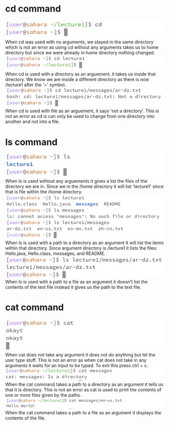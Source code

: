 # cd command
![Image](picturd/cdempty1.png)  
When cd was used with no arguments, we stayed in the same directory which is not an error as using cd without any arguments takes us to home directory but since we were already in home directory nothing changed.
![Image](cddirectory.png)  
When cd is used with a directory as an arguement, it takes us inside that directory. We know we are inside a different directory as there is now /lecture1 after the '~' symbol. 
![Image](cdtxt1.png)  
When cd is used with file as an arguement, it says 'not a directory'. This is not an error as cd is can only be used to change from one directory into another and not into a file.

# ls command
![Image](lsempty.png)  
When ls is used without any arguements it gives a list the files of the directory we are in. Since we in the /home directory it will list 'lecture1' since that is file within the /home directory.
![Image](lsdirectory1.png)  
When ls is used with a path to a directory as an argument it will list the items within that directory. Since argument directory is /lecture1 it lists the files: Hello.java, Hello.class, messages, and README.
![Image](lstxt1.png)  
When ls is used with a path to a file as an argument it doesn't list the contents of the text file instead it gives us the path to the text file.

# cat command
![Image](catempty.png)  
When cat does not take any argument it does not do anything but let the user type stuff. This is not an error as when cat does not take in any arguments it waits for an input to be typed. To exit this press ctrl +  c.
![Image](catdirectory.png)  
When the cat command takes a path to a directory as an argument it tells us that it is directory. This is not an error as cat is used to print the contents of one or more files given by the paths.
![Image](cattxt.png)  
When the cat command takes a path to a file as an argument it displays the contents of the file. 

